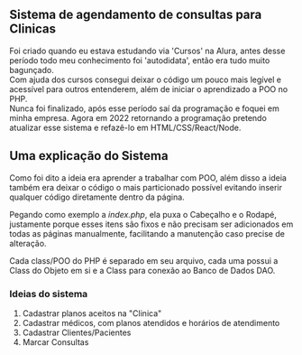 ## Sistema de agendamento de consultas para Clinicas<br>
Foi criado quando eu estava estudando via 'Cursos' na Alura, antes desse período todo meu conhecimento foi 'autodidata', então era tudo muito bagunçado.<br>
Com ajuda dos cursos consegui deixar o código um pouco mais legível e acessível para outros entenderem, além de iniciar o aprendizado a POO no PHP.<br>
Nunca foi finalizado, após esse período saí da programação e foquei em minha empresa. Agora em 2022 retornando a programação pretendo atualizar esse sistema e refazê-lo 
em HTML/CSS/React/Node.


## Uma explicação do Sistema

Como foi dito a ideia era aprender a trabalhar com POO, além disso a ideia também era deixar o código o mais particionado possível evitando inserir qualquer código diretamente dentro da página. 

Pegando como exemplo a *index.php*, ela puxa o Cabeçalho e o Rodapé, justamente porque esses itens são fixos e não precisam ser adicionados em todas as páginas manualmente, facilitando a manutenção caso precise de alteração.

Cada class/POO do PHP é separado em seu arquivo, cada uma possui a Class do Objeto em si e a Class para conexão ao Banco de Dados DAO. 

### Ideias do sistema
1. Cadastrar planos aceitos na "Clinica"
2. Cadastrar médicos, com planos atendidos e horários de atendimento
3. Cadastrar Clientes/Pacientes
4. Marcar Consultas
